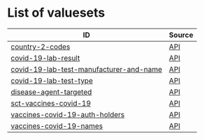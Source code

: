# List of valuesets

| ID | Source |
| -- | ------ |
| [country-2-codes](country-2-codes.json) | [API](https://dgca-businessrule-service-test.ezdrav.si/valuesets/669ef04a4a5676597093f18b7b01df9d1498003e312e37a09758a84ea28f5c9d) |
| [covid-19-lab-result](covid-19-lab-result.json) | [API](https://dgca-businessrule-service-test.ezdrav.si/valuesets/64f946691cc68966335da6dfe16d4177de8c5d3ce6abc2cf18c30103a70763d6) |
| [covid-19-lab-test-manufacturer-and-name](covid-19-lab-test-manufacturer-and-name.json) | [API](https://dgca-businessrule-service-test.ezdrav.si/valuesets/3523e942798b7813e1125689179180665891fcd20456d43d6891c30a8be8a975) |
| [covid-19-lab-test-type](covid-19-lab-test-type.json) | [API](https://dgca-businessrule-service-test.ezdrav.si/valuesets/a414db002259278577e5e29241096936ac955b27c0f09ebd6c1a84ca8334ee1c) |
| [disease-agent-targeted](disease-agent-targeted.json) | [API](https://dgca-businessrule-service-test.ezdrav.si/valuesets/50c3e3bd108e955e209ff428ef5ce4751514fef892d9ed8912b89a1f1ce89559) |
| [sct-vaccines-covid-19](sct-vaccines-covid-19.json) | [API](https://dgca-businessrule-service-test.ezdrav.si/valuesets/c1f0b3585687f51eb510267b5fc5d4471f2289eb3d43d547c493e0ae2ea498b7) |
| [vaccines-covid-19-auth-holders](vaccines-covid-19-auth-holders.json) | [API](https://dgca-businessrule-service-test.ezdrav.si/valuesets/c4b8a7d869ccab698733d9ef3a179f4cb2c475dd44b4499bd707d9bc2abbc86b) |
| [vaccines-covid-19-names](vaccines-covid-19-names.json) | [API](https://dgca-businessrule-service-test.ezdrav.si/valuesets/bc2d8801deef378388ce0bf537ff64459bae1e27e2345e29b26820dcb0334699) |
